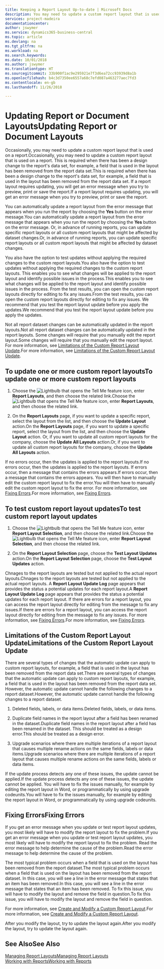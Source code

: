 ```yaml
---
title: Keeping a Report Layout Up-to-date | Microsoft Docs
description: You may need to update a custom report layout that is used on a report. This is required when there has been a design change to the report's data set, for example, a field that is used in the layout has been removed from the report data set.
services: project-madeira
documentationcenter: 
author: jswymer
ms.service: dynamics365-business-central
ms.topic: article
ms.devlang: na
ms.tgt_pltfrm: na
ms.workload: na
ms.search.keywords: 
ms.date: 10/01/2018
ms.author: jswymer
ms.translationtype: HT
ms.sourcegitcommit: 33b900f1ac9e295921e7f3d6ea72cc93939d8a1b
ms.openlocfilehash: b4c3d7350ee6557a68c7efd087a463277aec7fd3
ms.contentlocale: en-gb
ms.lasthandoff: 11/26/2018

---
```

# <a name="updating-report-or-document-layouts"></a><span data-ttu-id="9a743-104">Updating Report or Document Layouts</span><span class="sxs-lookup"><span data-stu-id="9a743-104">Updating Report or Document Layouts</span></span>
<span data-ttu-id="9a743-105">Occasionally, you may need to update a custom report layout that is used on a report.</span><span class="sxs-lookup"><span data-stu-id="9a743-105">Occasionally, you may need to update a custom report layout that is used on a report.</span></span> <span data-ttu-id="9a743-106">This is required when there has been a design change to the report's data set, for example, a field that is used in the layout has been removed from the report data set.</span><span class="sxs-lookup"><span data-stu-id="9a743-106">This is required when there has been a design change to the report's data set, for example, a field that is used in the layout has been removed from the report data set.</span></span> <span data-ttu-id="9a743-107">If a report layout requires updating, you will get an error message when you try to preview, print or save the report.</span><span class="sxs-lookup"><span data-stu-id="9a743-107">If a report layout requires updating, you will get an error message when you try to preview, print or save the report.</span></span>  
  
<span data-ttu-id="9a743-108">You can automatically update a report layout from the error message that appears when you run the report by choosing the **Yes** button on the error message.</span><span class="sxs-lookup"><span data-stu-id="9a743-108">You can automatically update a report layout from the error message that appears when you run the report by choosing the **Yes** button on the error message.</span></span> <span data-ttu-id="9a743-109">Or, in advance of running reports, you can update specific report layouts or all custom report layouts that might be affected by dataset changes.</span><span class="sxs-lookup"><span data-stu-id="9a743-109">Or, in advance of running reports, you can update specific report layouts or all custom report layouts that might be affected by dataset changes.</span></span>  
  
<span data-ttu-id="9a743-110">You also have the option to test updates without applying the required changes to the custom report layouts.</span><span class="sxs-lookup"><span data-stu-id="9a743-110">You also have the option to test updates without applying the required changes to the custom report layouts.</span></span> <span data-ttu-id="9a743-111">This enables you to see what changes will be applied to the report layout and identify possible issues in the process.</span><span class="sxs-lookup"><span data-stu-id="9a743-111">This enables you to see what changes will be applied to the report layout and identify possible issues in the process.</span></span> <span data-ttu-id="9a743-112">From the test results, you can open the custom report layouts directly for editing to fix any issues.</span><span class="sxs-lookup"><span data-stu-id="9a743-112">From the test results, you can open the custom report layouts directly for editing to fix any issues.</span></span> <span data-ttu-id="9a743-113">We recommend that you test the report layout update before you apply the updates.</span><span class="sxs-lookup"><span data-stu-id="9a743-113">We recommend that you test the report layout update before you apply the updates.</span></span>  
  
<span data-ttu-id="9a743-114">Not all report dataset changes can be automatically updated in the report layouts.</span><span class="sxs-lookup"><span data-stu-id="9a743-114">Not all report dataset changes can be automatically updated in the report layouts.</span></span> <span data-ttu-id="9a743-115">Some changes will require that you manually edit the report layout.</span><span class="sxs-lookup"><span data-stu-id="9a743-115">Some changes will require that you manually edit the report layout.</span></span> <span data-ttu-id="9a743-116">For more information, see [Limitations of the Custom Report Layout Update](ui-update-report-layouts.md#UpdateLimitations).</span><span class="sxs-lookup"><span data-stu-id="9a743-116">For more information, see [Limitations of the Custom Report Layout Update](ui-update-report-layouts.md#UpdateLimitations).</span></span>  
  
## <a name="to-update-one-or-more-custom-report-layouts"></a><span data-ttu-id="9a743-117">To update one or more custom report layouts</span><span class="sxs-lookup"><span data-stu-id="9a743-117">To update one or more custom report layouts</span></span>  
  
1.  <span data-ttu-id="9a743-118">Choose the ![Lightbulb that opens the Tell Me feature](media/ui-search/search_small.png "Tell me what you want to do") icon, enter **Report Layouts**, and then choose the related link.</span><span class="sxs-lookup"><span data-stu-id="9a743-118">Choose the ![Lightbulb that opens the Tell Me feature](media/ui-search/search_small.png "Tell me what you want to do") icon, enter **Report Layouts**, and then choose the related link.</span></span>  
  
2.  <span data-ttu-id="9a743-119">On the **Report Layouts** page, if you want to update a specific report, select the layout from the list, and then choose the **Update Layout** action.</span><span class="sxs-lookup"><span data-stu-id="9a743-119">On the **Report Layouts** page, if you want to update a specific report, select the layout from the list, and then choose the **Update Layout** action.</span></span> <span data-ttu-id="9a743-120">Or, if you want to update all custom report layouts for the company, choose the **Update All Layouts** action.</span><span class="sxs-lookup"><span data-stu-id="9a743-120">Or, if you want to update all custom report layouts for the company, choose the **Update All Layouts** action.</span></span>  

<span data-ttu-id="9a743-121">If no errors occur, then the updates is applied to the report layouts.</span><span class="sxs-lookup"><span data-stu-id="9a743-121">If no errors occur, then the updates is applied to the report layouts.</span></span> <span data-ttu-id="9a743-122">If errors occur, then a message that contains the errors appears.</span><span class="sxs-lookup"><span data-stu-id="9a743-122">If errors occur, then a message that contains the errors appears.</span></span> <span data-ttu-id="9a743-123">You will then have to manually edit the custom report layout to fix the error.</span><span class="sxs-lookup"><span data-stu-id="9a743-123">You will then have to manually edit the custom report layout to fix the error.</span></span> <span data-ttu-id="9a743-124">For more information, see [Fixing Errors](ui-update-report-layouts.md#FixErrors).</span><span class="sxs-lookup"><span data-stu-id="9a743-124">For more information, see [Fixing Errors](ui-update-report-layouts.md#FixErrors).</span></span>  

## <a name="to-test-custom-report-layout-updates"></a><span data-ttu-id="9a743-125">To test custom report layout updates</span><span class="sxs-lookup"><span data-stu-id="9a743-125">To test custom report layout updates</span></span>  
  
1.  <span data-ttu-id="9a743-126">Choose the ![Lightbulb that opens the Tell Me feature](media/ui-search/search_small.png "Tell me what you want to do") icon, enter **Report Layout Selection**, and then choose the related link.</span><span class="sxs-lookup"><span data-stu-id="9a743-126">Choose the ![Lightbulb that opens the Tell Me feature](media/ui-search/search_small.png "Tell me what you want to do") icon, enter **Report Layout Selection**, and then choose the related link.</span></span>  
  
2.  <span data-ttu-id="9a743-127">On the **Report Layout Selection** page, choose the **Test Layout Updates** action.</span><span class="sxs-lookup"><span data-stu-id="9a743-127">On the **Report Layout Selection** page, choose the **Test Layout Updates** action.</span></span>  
  
 <span data-ttu-id="9a743-128">Chnages to the report layouts are tested but not applied to the actual report layouts.</span><span class="sxs-lookup"><span data-stu-id="9a743-128">Chnages to the report layouts are tested but not applied to the actual report layouts.</span></span> <span data-ttu-id="9a743-129">A **Report Layout Update Log** page appears that provides the status a potential updates for each report layout.</span><span class="sxs-lookup"><span data-stu-id="9a743-129">A **Report Layout Update Log** page appears that provides the status a potential updates for each report layout.</span></span> <span data-ttu-id="9a743-130">If there are errors for a report layout, you can access the report layout directly for editing from the message to fix any issues.</span><span class="sxs-lookup"><span data-stu-id="9a743-130">If there are errors for a report layout, you can access the report layout directly for editing from the message to fix any issues.</span></span> <span data-ttu-id="9a743-131">For more information, see [Fixing Errors](ui-update-report-layouts.md#FixErrors).</span><span class="sxs-lookup"><span data-stu-id="9a743-131">For more information, see [Fixing Errors](ui-update-report-layouts.md#FixErrors).</span></span>  
  
##  <a name="UpdateLimitations"></a> <span data-ttu-id="9a743-132">Limitations of the Custom Report Layout Update</span><span class="sxs-lookup"><span data-stu-id="9a743-132">Limitations of the Custom Report Layout Update</span></span>  
 <span data-ttu-id="9a743-133">There are several types of changes that the automatic update can apply to custom report layouts, for example, a field that is used in the layout has been removed from the report data set.</span><span class="sxs-lookup"><span data-stu-id="9a743-133">There are several types of changes that the automatic update can apply to custom report layouts, for example, a field that is used in the layout has been removed from the report data set.</span></span> <span data-ttu-id="9a743-134">However, the automatic update cannot handle the following changes to a report dataset.</span><span class="sxs-lookup"><span data-stu-id="9a743-134">However, the automatic update cannot handle the following changes to a report dataset.</span></span>  
  
1.  <span data-ttu-id="9a743-135">Deleted fields, labels, or data items.</span><span class="sxs-lookup"><span data-stu-id="9a743-135">Deleted fields, labels, or data items.</span></span>  
  
2.  <span data-ttu-id="9a743-136">Duplicate field names in the report layout after a field has been renamed in the dataset.</span><span class="sxs-lookup"><span data-stu-id="9a743-136">Duplicate field names in the report layout after a field has been renamed in the dataset.</span></span> <span data-ttu-id="9a743-137">This should be treated as a design error.</span><span class="sxs-lookup"><span data-stu-id="9a743-137">This should be treated as a design error.</span></span>  
  
3.  <span data-ttu-id="9a743-138">Upgrade scenarios where there are multiple iterations of a report layout that causes multiple rename actions on the same fields, labels or data items.</span><span class="sxs-lookup"><span data-stu-id="9a743-138">Upgrade scenarios where there are multiple iterations of a report layout that causes multiple rename actions on the same fields, labels or data items.</span></span>  
  
 <span data-ttu-id="9a743-139">If the update process detects any one of these issues, the update cannot be applied.</span><span class="sxs-lookup"><span data-stu-id="9a743-139">If the update process detects any one of these issues, the update cannot be applied.</span></span> <span data-ttu-id="9a743-140">You will have to fix the issues manually, for example by editing the report layout in Word, or programmatically by using upgrade codeunits.</span><span class="sxs-lookup"><span data-stu-id="9a743-140">You will have to fix the issues manually, for example by editing the report layout in Word, or programmatically by using upgrade codeunits.</span></span>  
  
##  <a name="FixErrors"></a> <span data-ttu-id="9a743-141">Fixing Errors</span><span class="sxs-lookup"><span data-stu-id="9a743-141">Fixing Errors</span></span>  
 <span data-ttu-id="9a743-142">If you get an error message when you update or test report layout updates, you most likely will have to modify the report layout to fix the problem.</span><span class="sxs-lookup"><span data-stu-id="9a743-142">If you get an error message when you update or test report layout updates, you most likely will have to modify the report layout to fix the problem.</span></span> <span data-ttu-id="9a743-143">Read the error message to help determine the cause of the problem.</span><span class="sxs-lookup"><span data-stu-id="9a743-143">Read the error message to help determine the cause of the problem.</span></span>  
  
 <span data-ttu-id="9a743-144">The most typical problem occurs when a field that is used on the layout has been removed from the report dataset.</span><span class="sxs-lookup"><span data-stu-id="9a743-144">The most typical problem occurs when a field that is used on the layout has been removed from the report dataset.</span></span> <span data-ttu-id="9a743-145">In this case, you will see a line in the error message that states that an item has been removed.</span><span class="sxs-lookup"><span data-stu-id="9a743-145">In this case, you will see a line in the error message that states that an item has been removed.</span></span> <span data-ttu-id="9a743-146">To fix this issue, you will have to modify the layout and remove the field in question.</span><span class="sxs-lookup"><span data-stu-id="9a743-146">To fix this issue, you will have to modify the layout and remove the field in question.</span></span>  
  
 <span data-ttu-id="9a743-147">For more information, see [Create and Modify a Custom Report Layout](ui-how-create-custom-report-layout.md#ModifyCustomLayout).</span><span class="sxs-lookup"><span data-stu-id="9a743-147">For more information, see [Create and Modify a Custom Report Layout](ui-how-create-custom-report-layout.md#ModifyCustomLayout).</span></span>  
  
 <span data-ttu-id="9a743-148">After you modify the layout, try to update the layout again.</span><span class="sxs-lookup"><span data-stu-id="9a743-148">After you modify the layout, try to update the layout again.</span></span>  
  
## <a name="see-also"></a><span data-ttu-id="9a743-149">See Also</span><span class="sxs-lookup"><span data-stu-id="9a743-149">See Also</span></span>  
 [<span data-ttu-id="9a743-150">Managing Report Layouts</span><span class="sxs-lookup"><span data-stu-id="9a743-150">Managing Report Layouts</span></span>](ui-manage-report-layouts.md)  
 [<span data-ttu-id="9a743-151">Working with Reports</span><span class="sxs-lookup"><span data-stu-id="9a743-151">Working with Reports</span></span>](ui-work-report.md)  
